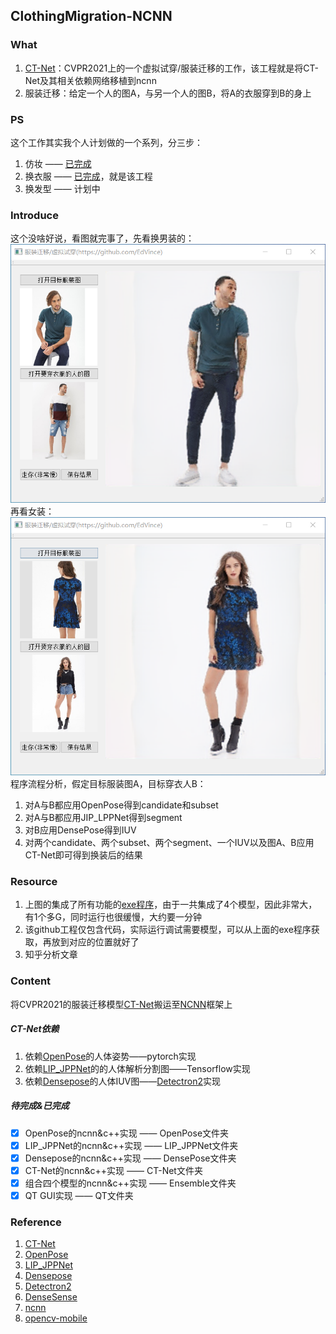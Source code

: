 ## ClothingMigration-NCNN

### What
1. [CT-Net](https://github.com/yf1019/CT-Net)：CVPR2021上的一个虚拟试穿/服装迁移的工作，该工程就是将CT-Net及其相关依赖网络移植到ncnn
2. 服装迁移：给定一个人的图A，与另一个人的图B，将A的衣服穿到B的身上

### PS
这个工作其实我个人计划做的一个系列，分三步：
1. 仿妆 —— [已完成](https://github.com/EdVince/PSGAN-NCNN)
2. 换衣服 —— [已完成](https://github.com/EdVince/ClothingTransfer-NCNN)，就是该工程
3. 换发型 —— 计划中

### Introduce
这个没啥好说，看图就完事了，先看换男装的：
![image](./resource/male.png)
再看女装：
![image](./resource/female.png)
程序流程分析，假定目标服装图A，目标穿衣人B：
1. 对A与B都应用OpenPose得到candidate和subset
2. 对A与B都应用JIP_LPPNet得到segment
3. 对B应用DensePose得到IUV
4. 对两个candidate、两个subset、两个segment、一个IUV以及图A、B应用CT-Net即可得到换装后的结果

### Resource
1. 上图的集成了所有功能的[exe程序]()，由于一共集成了4个模型，因此非常大，有1个多G，同时运行也很缓慢，大约要一分钟
2. 该github工程仅包含代码，实际运行调试需要模型，可以从上面的exe程序获取，再放到对应的位置就好了
3. 知乎分析文章

### Content
将CVPR2021的服装迁移模型[CT-Net](https://github.com/yf1019/CT-Net)搬运至[NCNN](https://github.com/Tencent/ncnn)框架上
##### CT-Net依赖
1. 依赖[OpenPose](https://github.com/Hzzone/pytorch-openpose)的人体姿势——pytorch实现
2. 依赖[LIP_JPPNet](https://github.com/Engineering-Course/LIP_JPPNet)的的人体解析分割图——Tensorflow实现
3. 依赖[Densepose](https://github.com/facebookresearch/detectron2/tree/main/projects/DensePose)的人体IUV图——[Detectron2](https://github.com/facebookresearch/detectron2)实现
##### 待完成&已完成
- [x] OpenPose的ncnn&c++实现 —— OpenPose文件夹
- [x] LIP_JPPNet的ncnn&c++实现 —— LIP_JPPNet文件夹
- [x] Densepose的ncnn&c++实现 —— DensePose文件夹
- [x] CT-Net的ncnn&c++实现 —— CT-Net文件夹
- [x] 组合四个模型的ncnn&c++实现 —— Ensemble文件夹
- [x] QT GUI实现 —— QT文件夹

### Reference
1. [CT-Net](https://github.com/yf1019/CT-Net)
2. [OpenPose](https://github.com/Hzzone/pytorch-openpose)
3. [LIP_JPPNet](https://github.com/Engineering-Course/LIP_JPPNet)
4. [Densepose](https://github.com/facebookresearch/detectron2/tree/main/projects/DensePose)
5. [Detectron2](https://github.com/facebookresearch/detectron2)
6. [DenseSense](https://github.com/Axelwickm/DenseSense)
7. [ncnn](https://github.com/Tencent/ncnn)
8. [opencv-mobile](https://github.com/nihui/opencv-mobile)